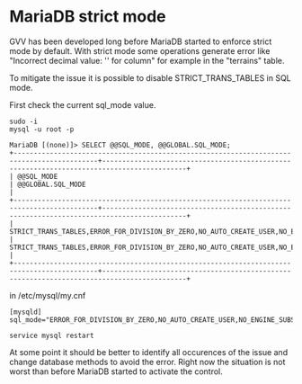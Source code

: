 # MariaDB strict mode

GVV has been developed long before MariaDB started to enforce strict mode by default. With strict mode some operations generate error like "Incorrect decimal value: '' for column" for example in the "terrains" table.

To mitigate the issue it is possible to disable STRICT_TRANS_TABLES in SQL mode.

First check the current sql_mode value.

```
sudo -i 
mysql -u root -p

MariaDB [(none)]> SELECT @@SQL_MODE, @@GLOBAL.SQL_MODE;
+-------------------------------------------------------------------------------------------+-------------------------------------------------------------------------------------------+
| @@SQL_MODE                                                                                | @@GLOBAL.SQL_MODE                                                                         |
+-------------------------------------------------------------------------------------------+-------------------------------------------------------------------------------------------+
| STRICT_TRANS_TABLES,ERROR_FOR_DIVISION_BY_ZERO,NO_AUTO_CREATE_USER,NO_ENGINE_SUBSTITUTION | STRICT_TRANS_TABLES,ERROR_FOR_DIVISION_BY_ZERO,NO_AUTO_CREATE_USER,NO_ENGINE_SUBSTITUTION |
+-------------------------------------------------------------------------------------------+-------------------------------------------------------------------------------------------+
```

in /etc/mysql/my.cnf

```
[mysqld]
sql_mode="ERROR_FOR_DIVISION_BY_ZERO,NO_AUTO_CREATE_USER,NO_ENGINE_SUBSTITUTION"

service mysql restart
```

At some point it should be better to identify all occurences of the issue and change database methods to avoid the error. Right now the situation is not worst than before MariaDB started to activate the control.
